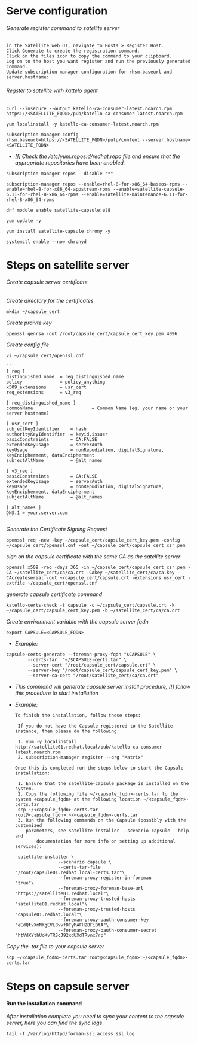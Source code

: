 # Serve configuration

###### Generate register command to satellite server

	in the Satellite web UI, navigate to Hosts > Register Host.
	Click Generate to create the registration command.
	Click on the files icon to copy the command to your clipboard.
	Log on to the host you want register and run the previously generated command.
	Update subscription manager configuration for rhsm.baseurl and server.hostname:

###### Regster to satellite with kattelo agent

```
curl --insecure --output katello-ca-consumer-latest.noarch.rpm https://<SATELLITE_FQDN>/pub/katello-ca-consumer-latest.noarch.rpm
```

```
yum localinstall -y katello-ca-consumer-latest.noarch.rpm
```

```
subscription-manager config --rhsm.baseurl=https://<SATELLITE_FQDN>/pulp/content --server.hostname=<SATELLITE_FQDN>
```

* *[!] Check the /etc/yum.repos.d/redhat.repo file and ensure that the appropriate repositories have been enabled.*

```
subscription-manager repos --disable "*"
```

```
subscription-manager repos --enable=rhel-8-for-x86_64-baseos-rpms --enable=rhel-8-for-x86_64-appstream-rpms --enable=satellite-capsule-6.11-for-rhel-8-x86_64-rpms --enable=satellite-maintenance-6.11-for-rhel-8-x86_64-rpms
```

```
dnf module enable satellite-capsule:el8
```

```
yum update -y
```

```
yum install satellite-capsule chrony -y
```

```
systemctl enable --now chronyd
```

# Steps on satellite server

###### Create capsule server certificate

*Create directory for the certificates*

```
mkdir ~/capsule_cert
```

*Create praivte key*

```
openssl genrsa -out /root/capsule_cert/capsule_cert_key.pem 4096
```

*Create config file*

```
vi ~/capsule_cert/openssl.cnf
```

	```
	[ req ]
	distinguished_name  = req_distinguished_name
	policy              = policy_anything
	x509_extensions     = usr_cert
	req_extensions      = v3_req

	[ req_distinguished_name ]
	commonName                      = Common Name (eg, your name or your server hostname)

	[ usr_cert ]
	subjectKeyIdentifier    = hash
	authorityKeyIdentifier  = keyid,issuer
	basicConstraints        = CA:FALSE
	extendedKeyUsage        = serverAuth
	keyUsage                = nonRepudiation, digitalSignature, keyEncipherment, dataEncipherment
	subjectAltName          = @alt_names

	[ v3_req ]
	basicConstraints        = CA:FALSE
	extendedKeyUsage        = serverAuth
	keyUsage                = nonRepudiation, digitalSignature, keyEncipherment, dataEncipherment
	subjectAltName          = @alt_names

	[ alt_names ]
	DNS.1 = your.server.com
	```


*Generate the Certificate Signing Request*

```
openssl req -new -key ~/capsule_cert/capsule_cert_key.pem -config ~/capsule_cert/openssl.cnf -out ~/capsule_cert/capsule_cert_csr.pem
```

*sign on the capsule certificate with the same CA as the satellite server*

```
openssl x509 -req -days 365 -in ~/capsule_cert/capsule_cert_csr.pem -CA ~/satellite_cert/ca/ca.crt -CAkey ~/satellite_cert/ca/ca.key -CAcreateserial -out ~/capsule_cert/capsule.crt -extensions usr_cert -extfile ~/capsule_cert/openssl.cnf
```

*generate capsule certificate command*

```
katello-certs-check -t capsule -c ~/capsule_cert/capsule.crt -k ~/capsule_cert/capsule_cert_key.pem -b ~/satellite_cert/ca/ca.crt
```

*Create environment variable with the capsule server fqdn*

```
export CAPSULE=<CAPSULE_FQDN>
```

* *Example:*

```
capsule-certs-generate --foreman-proxy-fqdn "$CAPSULE" \
        --certs-tar  "~/$CAPSULE-certs.tar" \
        --server-cert "/root/capsule_cert/capsule.crt" \
        --server-key "/root/capsule_cert/capsule_cert_key.pem" \
        --server-ca-cert "/root/satellite_cert/ca/ca.crt"
```
			
* *This command will generate capsule server install procedure, [!] follow this procedure to start installation*
								 
* *Example:*
        
	```
  	To finish the installation, follow these steps:

 	 If you do not have the Capsule registered to the Satellite instance, then please do the following:

 	 1. yum -y localinstall http://satellite01.redhat.local/pub/katello-ca-consumer-latest.noarch.rpm
 	 2. subscription-manager register --org "Matrix"

  	Once this is completed run the steps below to start the Capsule installation:

 	 1. Ensure that the satellite-capsule package is installed on the system.
 	 2. Copy the following file ~/<capsule_fqdn>-certs.tar to the system <capsule_fqdn> at the following location ~/<capsule_fqdn>-certs.tar
 	 scp ~/<capsule_fqdn>-certs.tar root@<capsule_fqdn>:~/<capsule_fqdn>-certs.tar
 	 3. Run the following commands on the Capsule (possibly with the customized
  	 	parameters, see satellite-installer --scenario capsule --help and
    	 	documentation for more info on setting up additional services):

  	 satellite-installer \
                    --scenario capsule \
                    --certs-tar-file                              "/root/capsule01.redhat.local-certs.tar"\
                    --foreman-proxy-register-in-foreman           "true"\
                    --foreman-proxy-foreman-base-url              "https://satellite01.redhat.local"\
                    --foreman-proxy-trusted-hosts                 "satellite01.redhat.local"\
                    --foreman-proxy-trusted-hosts                 "capsule01.redhat.local"\
                    --foreman-proxy-oauth-consumer-key            "eEdQtvXmNKgEVL8vvfDTyMAFH2BFiDtA"\
                    --foreman-proxy-oauth-consumer-secret         "htVdXYthUoKvTRScJ92xdUXdTRvnx7rp"
	 ```
	 
*Copy the .tar file to your capsule server*

```
scp ~/<capsule_fqdn>-certs.tar root@<capsule_fqdn>:~/<capsule_fqdn>-certs.tar
```

# Steps on capsule server

#### Run the installation command

*After installation complete you need to sync your content to the capsule server, here you can find the sync logs*

```
tail -f /var/log/httpd/forman-ssl_access_ssl.log	
```

